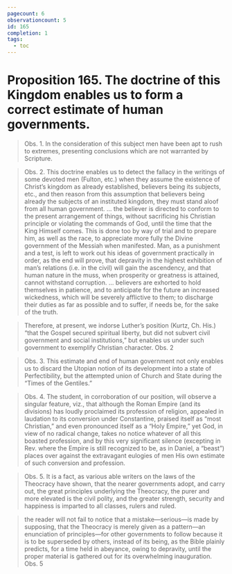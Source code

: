 ```yaml
---
pagecount: 6
observationcount: 5
id: 165
completion: 1
tags:
  - toc
---
```

# Proposition 165. The doctrine of this Kingdom enables us to form a correct estimate of human governments.

>Obs. 1. In the consideration of this subject men have been apt to rush to extremes, presenting conclusions which are not warranted by Scripture.

>Obs. 2. This doctrine enables us to detect the fallacy in the writings of some devoted men (Fulton, etc.) when they assume the existence of Christ’s kingdom as already established, believers being its subjects, etc., and then reason from this assumption that believers being already the subjects of an instituted kingdom, they must stand aloof from all human government.
>...
>the believer is directed to conform to the present arrangement of things, without sacrificing his Christian principle or violating the commands of God, until the time that the King Himself comes. This is done too by way of trial and to prepare him, as well as the race, to appreciate more fully the Divine government of the Messiah when manifested. Man, as a punishment and a test, is left to work out his ideas of government practically in order, as the end will prove, that depravity in the highest exhibition of man’s relations (i.e. in the civil) will gain the ascendency, and that human nature in the muss, when prosperity or greatness is attained, cannot withstand corruption.
>...
>believers are exhorted to hold themselves in patience, and to anticipate for the future an increased wickedness, which will be severely afflictive to them; to discharge their duties as far as possible and to suffer, if needs be, for the sake of the truth.

>Therefore, at present, we indorse Luther’s position (Kurtz, Ch. His.) “that the Gospel secured spiritual liberty, but did not subvert civil government and social institutions,” but enables us under such government to exemplify Christian character.
>Obs. 2

>Obs. 3. This estimate and end of human government not only enables us to discard the Utopian notion of its development into a state of Perfectibility, but the attempted union of Church and State during the “Times of the Gentiles.”

>Obs. 4. The student, in corroboration of our position, will observe a singular feature, viz., that although the Roman Empire (and its divisions) has loudly proclaimed its profession of religion, appealed in laudation to its conversion under Constantine, praised itself as “most Christian,” and even pronounced itself as a “Holy Empire,” yet God, in view of no radical change, takes no notice whatever of all this boasted profession, and by this very significant silence (excepting in Rev. where the Empire is still recognized to be, as in Daniel, a “beast”) places over against the extravagant eulogies of men His own estimate of such conversion and profession.

>Obs. 5. It is a fact, as various able writers on the laws of the Theocracy have shown, that the nearer governments adopt, and carry out, the great principles underlying the Theocracy, the purer and more elevated is the civil polity, and the greater strength, security and happiness is imparted to all classes, rulers and ruled.

>the reader will not fail to notice that a mistake—serious—is made by supposing, that the Theocracy is merely given as a pattern—an enunciation of principles—for other governments to follow because it is to be superseded by others, instead of its being, as the Bible plainly predicts, for a time held in abeyance, owing to depravity, until the proper material is gathered out for its overwhelming inauguration.
>Obs. 5